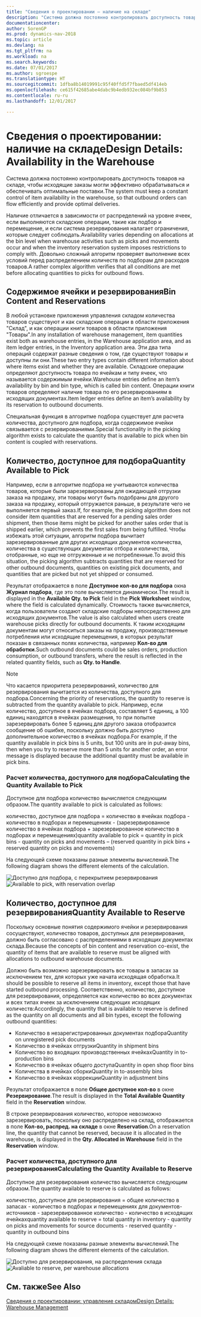 ```yaml
---
title: "Сведения о проектировании — наличие на складе"
description: "Система должна постоянно контролировать доступность товаров на складе, чтобы исходящие заказы могли эффективно обрабатываться и обеспечивать оптимальные поставки."
documentationcenter: 
author: SorenGP
ms.prod: dynamics-nav-2018
ms.topic: article
ms.devlang: na
ms.tgt_pltfrm: na
ms.workload: na
ms.search.keywords: 
ms.date: 07/01/2017
ms.author: sgroespe
ms.translationtype: HT
ms.sourcegitcommit: 1dfba8b14019991c95f40ffd5f7fbaed5df414eb
ms.openlocfilehash: ce615f42685abe4dabc9b4edb932ec084bf9b853
ms.contentlocale: ru-ru
ms.lasthandoff: 12/01/2017

---
```

# <a name="design-details-availability-in-the-warehouse"></a><span data-ttu-id="d9a39-103">Сведения о проектировании: наличие на складе</span><span class="sxs-lookup"><span data-stu-id="d9a39-103">Design Details: Availability in the Warehouse</span></span>
<span data-ttu-id="d9a39-104">Система должна постоянно контролировать доступность товаров на складе, чтобы исходящие заказы могли эффективно обрабатываться и обеспечивать оптимальные поставки.</span><span class="sxs-lookup"><span data-stu-id="d9a39-104">The system must keep a constant control of item availability in the warehouse, so that outbound orders can flow efficiently and provide optimal deliveries.</span></span>  

 <span data-ttu-id="d9a39-105">Наличие отличается в зависимости от распределений на уровне ячеек, если выполняются складские операции, такие как подбор и перемещение, и если система резервирования налагает ограничения, которые следует соблюдать.</span><span class="sxs-lookup"><span data-stu-id="d9a39-105">Availability varies depending on allocations at the bin level when warehouse activities such as picks and movements occur and when the inventory reservation system imposes restrictions to comply with.</span></span> <span data-ttu-id="d9a39-106">Довольно сложный алгоритм проверяет выполнение всех условий перед распределением количеств по подборам для расходов товаров.</span><span class="sxs-lookup"><span data-stu-id="d9a39-106">A rather complex algorithm verifies that all conditions are met before allocating quantities to picks for outbound flows.</span></span>  

## <a name="bin-content-and-reservations"></a><span data-ttu-id="d9a39-107">Содержимое ячейки и резервирования</span><span class="sxs-lookup"><span data-stu-id="d9a39-107">Bin Content and Reservations</span></span>  
 <span data-ttu-id="d9a39-108">В любой установке приложения управления складом количества товаров существуют и как складские операции в области приложения "Склад", и как операции книги товаров в области приложения "Товары".</span><span class="sxs-lookup"><span data-stu-id="d9a39-108">In any installation of warehouse management, item quantities exist both as warehouse entries, in the Warehouse application area, and as item ledger entries, in the Inventory application area.</span></span> <span data-ttu-id="d9a39-109">Эти два типа операций содержат разные сведения о том, где существуют товары и доступны ли они.</span><span class="sxs-lookup"><span data-stu-id="d9a39-109">These two entry types contain different information about where items exist and whether they are available.</span></span> <span data-ttu-id="d9a39-110">Складские операции определяют доступность товара по ячейкам и типу ячеек, что называется содержимым ячейки.</span><span class="sxs-lookup"><span data-stu-id="d9a39-110">Warehouse entries define an item’s availability by bin and bin type, which is called bin content.</span></span> <span data-ttu-id="d9a39-111">Операции книги товаров определяют наличие товара по его резервированиям в исходящих документах.</span><span class="sxs-lookup"><span data-stu-id="d9a39-111">Item ledger entries define an item’s availability by its reservation to outbound documents.</span></span>  

 <span data-ttu-id="d9a39-112">Специальная функция в алгоритме подбора существует для расчета количества, доступного для подбора, когда содержимое ячейки связывается с резервированиями.</span><span class="sxs-lookup"><span data-stu-id="d9a39-112">Special functionality in the picking algorithm exists to calculate the quantity that is available to pick when bin content is coupled with reservations.</span></span>  

## <a name="quantity-available-to-pick"></a><span data-ttu-id="d9a39-113">Количество, доступное для подбора</span><span class="sxs-lookup"><span data-stu-id="d9a39-113">Quantity Available to Pick</span></span>  
 <span data-ttu-id="d9a39-114">Например, если в алгоритме подбора не учитываются количества товаров, которые были зарезервированы для ожидающей отгрузки заказа на продажу, эти товары могут быть подобраны для другого заказа на продажу, который отгружается раньше, в результате чего не выполняется первый заказ.</span><span class="sxs-lookup"><span data-stu-id="d9a39-114">If, for example, the picking algorithm does not consider item quantities that are reserved for a pending sales order shipment, then those items might be picked for another sales order that is shipped earlier, which prevents the first sales from being fulfilled.</span></span> <span data-ttu-id="d9a39-115">Чтобы избежать этой ситуации, алгоритм подбора вычитает зарезервированные для других исходящих документов количества, количества в существующих документах отбора и количества, отобранные, но еще не отгруженные и не потребленные.</span><span class="sxs-lookup"><span data-stu-id="d9a39-115">To avoid this situation, the picking algorithm subtracts quantities that are reserved for other outbound documents, quantities on existing pick documents, and quantities that are picked but not yet shipped or consumed.</span></span>  

 <span data-ttu-id="d9a39-116">Результат отображается в поле **Доступное кол-во для подбора** окна **Журнал подбора**, где это поле вычисляется динамически.</span><span class="sxs-lookup"><span data-stu-id="d9a39-116">The result is displayed in the **Available Qty. to Pick** field in the **Pick Worksheet** window, where the field is calculated dynamically.</span></span> <span data-ttu-id="d9a39-117">Стоимость также вычисляется, когда пользователи создают складские подборы непосредственно для исходящих документов.</span><span class="sxs-lookup"><span data-stu-id="d9a39-117">The value is also calculated when users create warehouse picks directly for outbound documents.</span></span> <span data-ttu-id="d9a39-118">К таким исходящим документам могут относиться заказы на продажу, производственные потребления или исходящие перемещения, в которых результат показан в связанных полях количества, например **Кол-во для обработки**.</span><span class="sxs-lookup"><span data-stu-id="d9a39-118">Such outbound documents could be sales orders, production consumption, or outbound transfers, where the result is reflected in the related quantity fields, such as **Qty. to Handle**.</span></span>  

> [!NOTE]  
>  <span data-ttu-id="d9a39-119">Что касается приоритета резервирований, количество для резервирования вычитается из количества, доступного для подбора.</span><span class="sxs-lookup"><span data-stu-id="d9a39-119">Concerning the priority of reservations, the quantity to reserve is subtracted from the quantity available to pick.</span></span> <span data-ttu-id="d9a39-120">Например, если количество, доступное в ячейках подбора, составляет 5 единиц, а 100 единиц находятся в ячейках размещения, то при попытке зарезервировать более 5 единиц для другого заказа отобразится сообщение об ошибке, поскольку должно быть доступно дополнительное количество в ячейках подбора.</span><span class="sxs-lookup"><span data-stu-id="d9a39-120">For example, if the quantity available in pick bins is 5 units, but 100 units are in put-away bins, then when you try to reserve more than 5 units for another order, an error message is displayed because the additional quantity must be available in pick bins.</span></span>  

### <a name="calculating-the-quantity-available-to-pick"></a><span data-ttu-id="d9a39-121">Расчет количества, доступного для подбора</span><span class="sxs-lookup"><span data-stu-id="d9a39-121">Calculating the Quantity Available to Pick</span></span>  
 <span data-ttu-id="d9a39-122">Доступное для подбора количество вычисляется следующим образом.</span><span class="sxs-lookup"><span data-stu-id="d9a39-122">The quantity available to pick is calculated as follows:</span></span>  

 <span data-ttu-id="d9a39-123">количество, доступное для подбора = количество в ячейках подбора - количество в подборах и перемещениях - (зарезервированное количество в ячейках подбора + зарезервированное количество в подборах и перемещениях)</span><span class="sxs-lookup"><span data-stu-id="d9a39-123">quantity available to pick = quantity in pick bins - quantity on picks and movements – (reserved quantity in pick bins + reserved quantity on picks and movements)</span></span>  

 <span data-ttu-id="d9a39-124">На следующей схеме показаны разные элементы вычислений.</span><span class="sxs-lookup"><span data-stu-id="d9a39-124">The following diagram shows the different elements of the calculation.</span></span>  

 <span data-ttu-id="d9a39-125">![Доступно для подбора, с перекрытием резервирования](media/design_details_warehouse_management_availability_2.png "design_details_warehouse_management_availability_2")</span><span class="sxs-lookup"><span data-stu-id="d9a39-125">![Available to pick, with reservation overlap](media/design_details_warehouse_management_availability_2.png "design_details_warehouse_management_availability_2")</span></span>  

## <a name="quantity-available-to-reserve"></a><span data-ttu-id="d9a39-126">Количество, доступное для резервирования</span><span class="sxs-lookup"><span data-stu-id="d9a39-126">Quantity Available to Reserve</span></span>  
 <span data-ttu-id="d9a39-127">Поскольку основные понятия содержимого ячейки и резервирования сосуществуют, количество товаров, доступных для резервирования, должно быть согласовано с распределениями в исходящих документах склада.</span><span class="sxs-lookup"><span data-stu-id="d9a39-127">Because the concepts of bin content and reservation co-exist, the quantity of items that are available to reserve must be aligned with allocations to outbound warehouse documents.</span></span>  

 <span data-ttu-id="d9a39-128">Должно быть возможно зарезервировать все товары в запасах за исключением тех, для которых уже начата исходящая обработка.</span><span class="sxs-lookup"><span data-stu-id="d9a39-128">It should be possible to reserve all items in inventory, except those that have started outbound processing.</span></span> <span data-ttu-id="d9a39-129">Соответственно, количество, доступное для резервирования, определяется как количество во всех документах и всех типах ячеек за исключением следующих исходящих количеств:</span><span class="sxs-lookup"><span data-stu-id="d9a39-129">Accordingly, the quantity that is available to reserve is defined as the quantity on all documents and all bin types, except the following outbound quantities:</span></span>  

-   <span data-ttu-id="d9a39-130">Количество в незарегистрированных документах подбора</span><span class="sxs-lookup"><span data-stu-id="d9a39-130">Quantity on unregistered pick documents</span></span>  
-   <span data-ttu-id="d9a39-131">Количество в ячейках отгрузки</span><span class="sxs-lookup"><span data-stu-id="d9a39-131">Quantity in shipment bins</span></span>  
-   <span data-ttu-id="d9a39-132">Количество во входящих производственных ячейках</span><span class="sxs-lookup"><span data-stu-id="d9a39-132">Quantity in to-production bins</span></span>  
-   <span data-ttu-id="d9a39-133">Количество в ячейках общего доступа</span><span class="sxs-lookup"><span data-stu-id="d9a39-133">Quantity in open shop floor bins</span></span>  
-   <span data-ttu-id="d9a39-134">Количества в ячейках сборки</span><span class="sxs-lookup"><span data-stu-id="d9a39-134">Quantity in to-assembly bins</span></span>  
-   <span data-ttu-id="d9a39-135">Количество в ячейках коррекции</span><span class="sxs-lookup"><span data-stu-id="d9a39-135">Quantity in adjustment bins</span></span>  

 <span data-ttu-id="d9a39-136">Результат отображается в поле **Общее доступное кол-во** в окне **Резервирование**.</span><span class="sxs-lookup"><span data-stu-id="d9a39-136">The result is displayed in the **Total Available Quantity** field in the **Reservation** window.</span></span>  

 <span data-ttu-id="d9a39-137">В строке резервирования количество, которое невозможно зарезервировать, поскольку оно распределено на склад, отображается в поле **Кол-во, распред. на складе** в окне **Reservation**.</span><span class="sxs-lookup"><span data-stu-id="d9a39-137">On a reservation line, the quantity that cannot be reserved, because it is allocated in the warehouse, is displayed in the **Qty. Allocated in Warehouse** field in the **Reservation** window.</span></span>  

### <a name="calculating-the-quantity-available-to-reserve"></a><span data-ttu-id="d9a39-138">Расчет количества, доступного для резервирования</span><span class="sxs-lookup"><span data-stu-id="d9a39-138">Calculating the Quantity Available to Reserve</span></span>  
 <span data-ttu-id="d9a39-139">Доступное для резервирования количество вычисляется следующим образом.</span><span class="sxs-lookup"><span data-stu-id="d9a39-139">The quantity available to reserve is calculated as follows:</span></span>  

 <span data-ttu-id="d9a39-140">количество, доступное для резервирования = общее количество в запасах - количество в подборах и перемещениях для документов-источников - зарезервированное количество - количество в исходящих ячейках</span><span class="sxs-lookup"><span data-stu-id="d9a39-140">quantity available to reserve = total quantity in inventory - quantity on picks and movements for source documents - reserved quantity - quantity in outbound bins</span></span>  

 <span data-ttu-id="d9a39-141">На следующей схеме показаны разные элементы вычислений.</span><span class="sxs-lookup"><span data-stu-id="d9a39-141">The following diagram shows the different elements of the calculation.</span></span>  

 <span data-ttu-id="d9a39-142">![Доступно для резервирования, на распределения склада](media/design_details_warehouse_management_availability_3.png "design_details_warehouse_management_availability_3")</span><span class="sxs-lookup"><span data-stu-id="d9a39-142">![Avaliable to reserve, per warehouse allocations](media/design_details_warehouse_management_availability_3.png "design_details_warehouse_management_availability_3")</span></span>  

## <a name="see-also"></a><span data-ttu-id="d9a39-143">См. также</span><span class="sxs-lookup"><span data-stu-id="d9a39-143">See Also</span></span>  
 [<span data-ttu-id="d9a39-144">Сведения о проектировании: управление складом</span><span class="sxs-lookup"><span data-stu-id="d9a39-144">Design Details: Warehouse Management</span></span>](design-details-warehouse-management.md)

